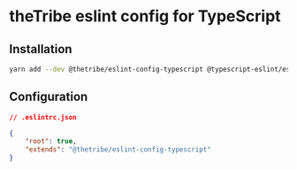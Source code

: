 # theTribe eslint config for TypeScript

## Installation

```sh
yarn add --dev @thetribe/eslint-config-typescript @typescript-eslint/eslint-plugin @typescript-eslint/parser eslint-plugin-import
```

## Configuration

```json
// .eslintrc.json

{
    "root": true,
    "extends": "@thetribe/eslint-config-typescript"
}
```
